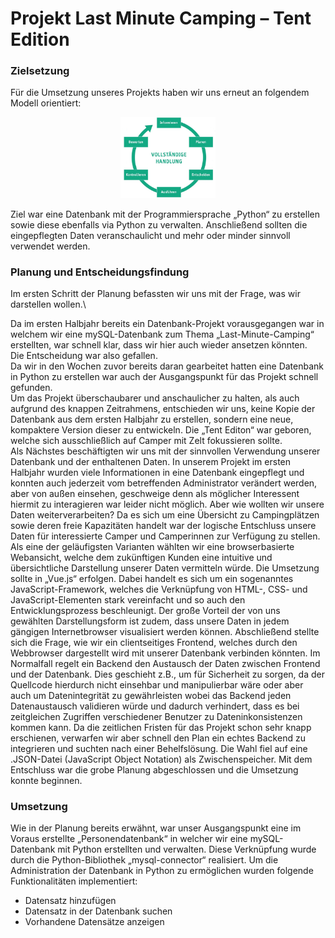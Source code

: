 # Projekt Last Minute Camping – Tent Edition

### Zielsetzung

Für die Umsetzung unseres Projekts haben wir uns erneut an folgendem Modell orientiert:

<p align="center"><img src="./docs/Kreislauf.png" alt="vollständige Handlung" width="30%"></p>

Ziel war eine Datenbank mit der Programmiersprache „Python“ zu erstellen sowie diese ebenfalls via Python zu verwalten. Anschließend sollten die eingepflegten Daten veranschaulicht und mehr oder minder sinnvoll verwendet werden.

### Planung und Entscheidungsfindung

Im ersten Schritt der Planung befassten wir uns mit der Frage, was wir darstellen wollen.\

Da im ersten Halbjahr bereits ein Datenbank-Projekt vorausgegangen war in welchem wir eine mySQL-Datenbank zum Thema „Last-Minute-Camping“ erstellten, war schnell klar, dass wir hier auch wieder ansetzen könnten.  
Die Entscheidung war also gefallen.  
Da wir in den Wochen zuvor bereits daran gearbeitet hatten eine Datenbank in Python zu erstellen war auch der Ausgangspunkt für das Projekt schnell gefunden.  
Um das Projekt überschaubarer und anschaulicher zu halten, als auch aufgrund des knappen Zeitrahmens, entschieden wir uns, keine Kopie der Datenbank aus dem ersten Halbjahr zu erstellen, sondern eine neue, kompaktere Version dieser zu entwickeln. Die „Tent Editon“ war geboren, welche sich ausschließlich auf Camper mit Zelt fokussieren sollte.  
Als Nächstes beschäftigten wir uns mit der sinnvollen Verwendung unserer Datenbank und der enthaltenen Daten. In unserem Projekt im ersten Halbjahr wurden viele Informationen in eine Datenbank eingepflegt und konnten auch jederzeit vom betreffenden Administrator verändert werden, aber von außen einsehen, geschweige denn als möglicher Interessent hiermit zu interagieren war leider nicht möglich. Aber wie wollten wir unsere Daten weiterverarbeiten? Da es sich um eine Übersicht zu Campingplätzen sowie deren freie Kapazitäten handelt war der logische Entschluss unsere Daten für interessierte Camper und Camperinnen zur Verfügung zu stellen. Als eine der geläufigsten Varianten wählten wir eine browserbasierte Webansicht, welche dem zukünftigen Kunden eine intuitive und übersichtliche Darstellung unserer Daten vermitteln würde. Die Umsetzung sollte in „Vue.js“ erfolgen. Dabei handelt es sich um ein sogenanntes JavaScript-Framework, welches die Verknüpfung von HTML-, CSS- und JavaScript-Elementen stark vereinfacht und so auch den Entwicklungsprozess beschleunigt. Der große Vorteil der von uns gewählten Darstellungsform ist zudem, dass unsere Daten in jedem gängigen Internetbrowser visualisiert werden können.
Abschließend stellte sich die Frage, wie wir ein clientseitiges Frontend, welches durch den Webbrowser dargestellt wird mit unserer Datenbank verbinden könnten. Im Normalfall regelt ein Backend den Austausch der Daten zwischen Frontend und der Datenbank. Dies geschieht z.B., um für Sicherheit zu sorgen, da der Quellcode hierdurch nicht einsehbar und manipulierbar wäre oder aber auch um Datenintegrität zu gewährleisten wobei das Backend jeden Datenaustausch validieren würde und dadurch verhindert, dass es bei zeitgleichen Zugriffen verschiedener Benutzer zu Dateninkonsistenzen kommen kann.
Da die zeitlichen Fristen für das Projekt schon sehr knapp erschienen, verwarfen wir aber schnell den Plan ein echtes Backend zu integrieren und suchten nach einer Behelfslösung.
Die Wahl fiel auf eine .JSON-Datei (JavaScript Object Notation) als Zwischenspeicher.
Mit dem Entschluss war die grobe Planung abgeschlossen und die Umsetzung konnte beginnen.

### Umsetzung

Wie in der Planung bereits erwähnt, war unser Ausgangspunkt eine im Voraus erstellte „Personendatenbank“ in welcher wir eine mySQL-Datenbank mit Python erstellten und verwalten. Diese Verknüpfung wurde durch die Python-Bibliothek „mysql-connector“ realisiert. Um die Administration der Datenbank in Python zu ermöglichen wurden folgende Funktionalitäten implementiert:

- Datensatz hinzufügen
- Datensatz in der Datenbank suchen
- Vorhandene Datensätze anzeigen
